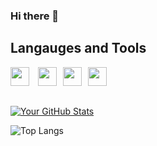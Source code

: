 ### Hi there 👋

## Langauges and Tools

  <img width="30px" style="padding-right:10px;" src="https://cdn.jsdelivr.net/gh/devicons/devicon@latest/icons/javascript/javascript-original.svg" /> <img width="30px" style="padding-right:10px;" src="https://cdn.jsdelivr.net/gh/devicons/devicon@latest/icons/html5/html5-plain.svg" /><img width="30px" style="padding-right:10px;" src="https://cdn.jsdelivr.net/gh/devicons/devicon@latest/icons/css3/css3-original.svg" /><img width="30px" style="padding-right:10px;" src="https://cdn.jsdelivr.net/gh/devicons/devicon@latest/icons/vscode/vscode-original.svg" />

##
          
[![Your GitHub Stats](https://github-readme-stats.vercel.app/api?username=grunde1234&show_icons=true&theme=radical)](https://github.com/grunde1234)

![Top Langs](https://github-readme-stats.vercel.app/api/top-langs/?username=grunde1234&hide_progress=true)
